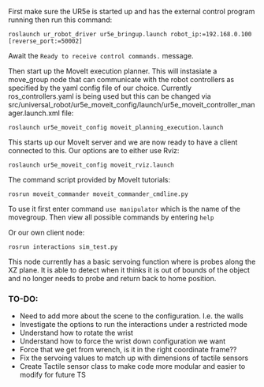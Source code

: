 First make sure the UR5e is started up and has the external control program running then run this command:

```roslaunch ur_robot_driver ur5e_bringup.launch robot_ip:=192.168.0.100 [reverse_port:=50002]```

Await the ```Ready to receive control commands.```  message.

Then start up the MoveIt execution planner. This will instasiate a move_group node that can communicate with the robot controllers as specified by the yaml config file of our choice. Currently ros_controllers.yaml is being used but this can be changed via src/universal_robot/ur5e_moveit_config/launch/ur5e_moveit_controller_manager.launch.xml file: 

```roslaunch ur5e_moveit_config moveit_planning_execution.launch```

This starts up our MoveIt server and we are now ready to have a client connected to this. Our options are to either use Rviz:

```roslaunch ur5e_moveit_config moveit_rviz.launch```

The command script provided by MoveIt tutorials: 

```rosrun moveit_commander moveit_commander_cmdline.py```

To use it first enter command ```use manipulator``` which is the name of the movegroup. Then view all possible commands by entering ```help```

Or our own client node: 

``` rosrun interactions sim_test.py ```

This node currently has a basic servoing function where is probes along the XZ plane. It is able to detect when it thinks it is out of bounds of the object and no longer needs to probe and return back to home position. 


### TO-DO: 
- Need to add more about the scene to the configuration. I.e. the walls
- Investigate the options to run the interactions under a restricted mode 
- Understand how to rotate the wrist 
- Understand how to force the wrist down configuration we want
- Force that we get from wrench, is it in the right coordinate frame??
- Fix the servoing values to match up with dimensions of tactile sensors 
- Create Tactile sensor class to make code more modular and easier to modify for future TS